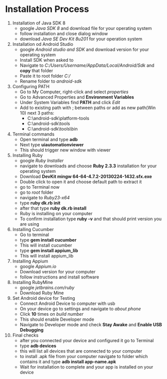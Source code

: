 # Installation Process

1. Installation of Java SDK 8 
   * google _Java SDK 8_ and download file for your operating system
   * follow installation and close dialog window
   * download _Java SE Dev Kit 8u201_ for your operation system
1. Installation od Android Studio
   * google _Android studio and SDK_ and download version for your operating system
   * Install SDK when asked to
   * Navigate to _C:/Users/Username/AppData/Local/Android/Sdk_ and **copy** that folder
   * Paste it to root folder _C:/_
   * Rename folder to _android-sdk_
1. Configuring PATH
   * Go to My Computer, right-click and select _properties_
   * Go to Advanced Properties and **Environment Variables**
   * Under System Variables find **PATH** and click _Edit_
   * Add to existing path with ; between paths or add as new path(Win 10) next 3 paths:
      * C:\android-sdk\platform-tools
      * C:\android-sdk\tools
      * C:\android-sdk\tools\bin
1. Terminal commands
   * Open terminal and type **adb**
   * Next type **uiautomationviewer**
   * This should trigger new window with viewer
1. Installing Ruby
   * google _Ruby Installer_
   * navigate to downloads and choose **Ruby 2.3.3** installation for your operating system
   * Download **DevKit mingw 64-64-4.7.2-20130224-1432.sfx.exe**
   * Double click to open it and choose default path to extract it
   * go to Terminal now
   * go to _root_ folder
   * navigate to _Ruby23-x64_
   * type **ruby dk.rb init**
   * after that type **ruby dk.rb install**
   * Ruby is installing on your computer
   * To confirm installation type **ruby -v** and that should print version you are using
1. Installing Cucumber
   * Go to terminal
   * type **gem install cucumber**
   * This will install cucumber 
   * type **gem install appium_lib**
   * This will install appium_lib
1. Installing Appium
   * google _Appium.io_
   * Download version for your computer
   * follow instructions and install software
1. Installing RubyMine
   * google _jetbrains.com/ruby_
   * Download Ruby Mine
1. Set Android device for Testing
   * Connect Android Device to computer with usb
   * On your device go to settings and navigate to _about phone_
   * Click **10** times on _build number_
   * This should enable Developer mode
   * Navigate to Developer mode and check **Stay Awake** and **Enable USB Debugging**
1. Final checks
   * after you connected your device and configured it go to Terminal
   * type **adb devices**
   * this will list all devices that are connected to your computer
   * to install .apk file from your computer navigate to folder which contains it and type **adb install app-name.apk**
   * Wait for installation to complete and your app is installed on your device 
 